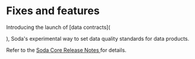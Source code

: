 # Fixes and features

Introducing the launch of \[data contracts]\(

), Soda's experimental way to set data quality standards for data products.

Refer to the [Soda Core Release Notes ](https://github.com/sodadata/soda-core/releases)for details.
